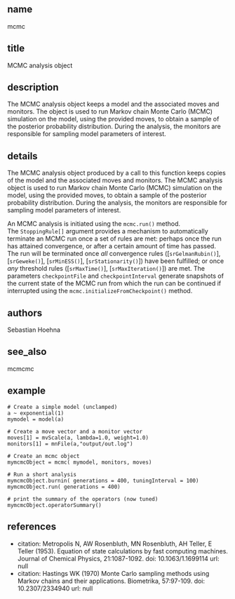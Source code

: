 ## name
mcmc
## title
MCMC analysis object
## description
The MCMC analysis object keeps a model and the associated moves and monitors. The object is used to run Markov chain Monte Carlo (MCMC) simulation on the model, using the provided moves, to obtain a sample of the posterior probability distribution. During the analysis, the monitors are responsible for sampling model parameters of interest.
## details
The MCMC analysis object produced by a call to this function keeps copies of the model and the associated moves and monitors. The MCMC analysis object is used to run Markov chain Monte Carlo (MCMC) simulation on the model, using the provided moves, to obtain a sample of the posterior probability distribution. During the analysis, the monitors are responsible for sampling model parameters of interest.

An MCMC analysis is initiated using the `mcmc.run()` method.  
The `StoppingRule[]` argument provides a mechanism to automatically terminate an MCMC run once a set of rules are met: perhaps once the run has attained convergence, or after a certain amount of time has passed.  The run will be terminated once *all* convergence rules ([`srGelmanRubin()`], [`srGeweke()`], [`srMinESS()`], [`srStationarity()`]) have been fulfilled; or once *any* threshold rules ([`srMaxTime()`], [`srMaxIteration()`]) are met.
The parameters `checkpointFile` and `checkpointInterval` generate snapshots of the current state of the MCMC run from which the run can be continued if interrupted using the `mcmc.initializeFromCheckpoint()` method.

## authors
Sebastian Hoehna
## see_also
mcmcmc
## example
	# Create a simple model (unclamped)
	a ~ exponential(1)
	mymodel = model(a)
	
	# Create a move vector and a monitor vector
	moves[1] = mvScale(a, lambda=1.0, weight=1.0)
	monitors[1] = mnFile(a,"output/out.log")
	
	# Create an mcmc object
	mymcmcObject = mcmc( mymodel, monitors, moves)
	
	# Run a short analysis
	mymcmcObject.burnin( generations = 400, tuningInterval = 100)
	mymcmcObject.run( generations = 400)
	
	# print the summary of the operators (now tuned)
	mymcmcObject.operatorSummary()
	
## references
- citation: Metropolis N, AW Rosenbluth, MN Rosenbluth, AH Teller, E Teller (1953).
    Equation of state calculations by fast computing machines. Journal of Chemical
    Physics, 21:1087-1092.
  doi: 10.1063/1.1699114
  url: null
- citation: Hastings WK (1970) Monte Carlo sampling methods using Markov chains and
    their applications. Biometrika, 57:97-109.
  doi: 10.2307/2334940
  url: null

